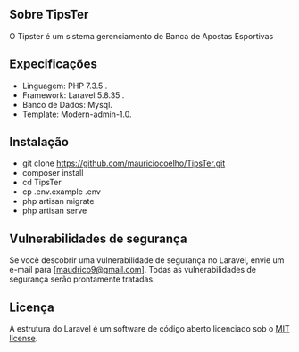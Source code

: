 ## Sobre TipsTer

O Tipster é um sistema gerenciamento de Banca de Apostas Esportivas

## Expecificações

- Linguagem: PHP 7.3.5 .
- Framework: Laravel 5.8.35 .
- Banco de Dados: Mysql.
- Template: Modern-admin-1.0.

## Instalação

- git clone https://github.com/mauriciocoelho/TipsTer.git
- composer install
- cd TipsTer
- cp .env.example .env
- php artisan migrate
- php artisan serve

## Vulnerabilidades de segurança


Se você descobrir uma vulnerabilidade de segurança no Laravel, envie um e-mail para [maudrico9@gmail.com]. Todas as vulnerabilidades de segurança serão prontamente tratadas.

## Licença

A estrutura do Laravel é um software de código aberto licenciado sob o [MIT license](https://opensource.org/licenses/MIT).
